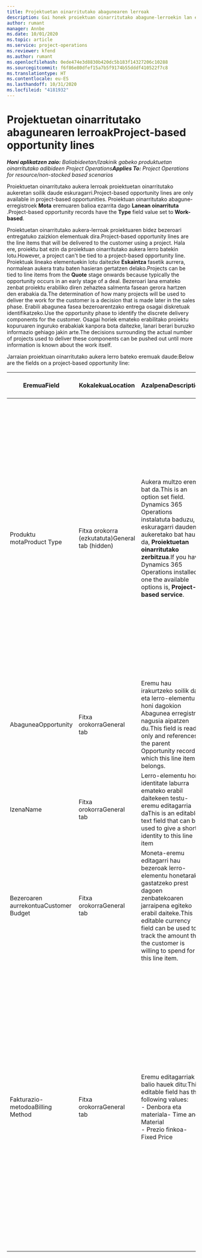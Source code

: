 ```yaml
---
title: Projektuetan oinarritutako abagunearen lerroak
description: Gai honek proiektuan oinarritutako abagune-lerroekin lan egiteari buruzko informazioa eskaintzen du.
author: rumant
manager: Annbe
ms.date: 10/01/2020
ms.topic: article
ms.service: project-operations
ms.reviewer: kfend
ms.author: rumant
ms.openlocfilehash: 0ede474e3d8830b420dc5b183f14327206c10288
ms.sourcegitcommit: f6f86e80dfef15a7b5f9174b55dddf410522f7c8
ms.translationtype: HT
ms.contentlocale: eu-ES
ms.lasthandoff: 10/31/2020
ms.locfileid: "4181932"
---
```

# <a name="project-based-opportunity-lines"></a><span data-ttu-id="27771-103">Projektuetan oinarritutako abagunearen lerroak</span><span class="sxs-lookup"><span data-stu-id="27771-103">Project-based opportunity lines</span></span>

<span data-ttu-id="27771-104">_**Honi aplikatzen zaio:** Baliabideetan/Izakinik gabeko produktuetan oinarritutako adibideen Project Operations_</span><span class="sxs-lookup"><span data-stu-id="27771-104">_**Applies To:** Project Operations for resource/non-stocked based scenarios_</span></span>


<span data-ttu-id="27771-105">Proiektuetan oinarritutako aukera lerroak proiektuetan oinarritutako aukeretan soilik daude eskuragarri.</span><span class="sxs-lookup"><span data-stu-id="27771-105">Project-based opportunity lines are only available in project-based opportunities.</span></span> <span data-ttu-id="27771-106">Proiektuan oinarritutako abagune-erregistroek **Mota** eremuaren balioa ezarrita dago **Lanean oinarrituta** .</span><span class="sxs-lookup"><span data-stu-id="27771-106">Project-based opportunity records have the **Type** field value set to **Work-based**.</span></span>

<span data-ttu-id="27771-107">Proiektuetan oinarritutako aukera-lerroak proiektuaren bidez bezeroari entregatuko zaizkion elementuak dira.</span><span class="sxs-lookup"><span data-stu-id="27771-107">Project-based opportunity lines are the line items that will be delivered to the customer using a project.</span></span> <span data-ttu-id="27771-108">Hala ere, proiektu bat ezin da proiektuan oinarritutako aukera lerro batekin lotu.</span><span class="sxs-lookup"><span data-stu-id="27771-108">However, a project can't be tied to a project-based opportunity line.</span></span> <span data-ttu-id="27771-109">Proiektuak lineako elementuekin lotu daitezke **Eskaintza** fasetik aurrera, normalean aukera tratu baten hasieran gertatzen delako.</span><span class="sxs-lookup"><span data-stu-id="27771-109">Projects can be tied to line items from the **Quote** stage onwards because typically the opportunity occurs in an early stage of a deal.</span></span> <span data-ttu-id="27771-110">Bezeroari lana emateko zenbat proiektu erabiliko diren zehaztea salmenta fasean gerora hartzen den erabakia da.</span><span class="sxs-lookup"><span data-stu-id="27771-110">The determination of how many projects will be used to deliver the work for the customer is a decision that is made later in the sales phase.</span></span> <span data-ttu-id="27771-111">Erabili abagunea fasea bezeroarentzako entrega osagai diskretuak identifikatzeko.</span><span class="sxs-lookup"><span data-stu-id="27771-111">Use the opportunity phase to identify the discrete delivery components for the customer.</span></span> <span data-ttu-id="27771-112">Osagai horiek emateko erabilitako proiektu kopuruaren inguruko erabakiak kanpora bota daitezke, lanari berari buruzko informazio gehiago jakin arte.</span><span class="sxs-lookup"><span data-stu-id="27771-112">The decisions surrounding the actual number of projects used to deliver these components can be pushed out until more information is known about the work itself.</span></span>

<span data-ttu-id="27771-113">Jarraian proiektuan oinarritutako aukera lerro bateko eremuak daude:</span><span class="sxs-lookup"><span data-stu-id="27771-113">Below are the fields on a project-based opportunity line:</span></span>

| <span data-ttu-id="27771-114">**Eremua**</span><span class="sxs-lookup"><span data-stu-id="27771-114">**Field**</span></span> | <span data-ttu-id="27771-115">**Kokalekua**</span><span class="sxs-lookup"><span data-stu-id="27771-115">**Location**</span></span> | <span data-ttu-id="27771-116">**Azalpena**</span><span class="sxs-lookup"><span data-stu-id="27771-116">**Description**</span></span> | <span data-ttu-id="27771-117">**Downstream eragina**</span><span class="sxs-lookup"><span data-stu-id="27771-117">**Downstream impact**</span></span> |
| --- | --- | --- | --- |
| <span data-ttu-id="27771-118">Produktu mota</span><span class="sxs-lookup"><span data-stu-id="27771-118">Product Type</span></span> | <span data-ttu-id="27771-119">Fitxa orokorra (ezkutatuta)</span><span class="sxs-lookup"><span data-stu-id="27771-119">General tab (hidden)</span></span> | <span data-ttu-id="27771-120">Aukera multzo eremu bat da.</span><span class="sxs-lookup"><span data-stu-id="27771-120">This is an option set field.</span></span> <span data-ttu-id="27771-121">Dynamics 365 Operations instalatuta baduzu, eskuragarri dauden aukeretako bat hau da, **Proiektuetan oinarritutako zerbitzua**.</span><span class="sxs-lookup"><span data-stu-id="27771-121">If you have Dynamics 365 Operations installed, one the available options is, **Project-based service**.</span></span>  | <span data-ttu-id="27771-122">Eremu honen balioa ezarrita dago **Proiektuetan oinarritutako zerbitzua** proiektuan oinarritutako aukera-lerroa Aukeran Aukeran proiektuan oinarritutako lerroen saretik sortzen duzunean.</span><span class="sxs-lookup"><span data-stu-id="27771-122">The value of this field is set to **Project-based service** when you create the project-based opportunity line from the project-based lines grid on the Opportunity.</span></span> <br> <span data-ttu-id="27771-123">Balio hau aldatzen edo gainidazten baduzu, proiektuaren funtzionalitatea ez da gaituko proiektuan oinarritutako lineako elementuetan.</span><span class="sxs-lookup"><span data-stu-id="27771-123">If you change or override this value, the project functionality won't be enabled on your project-based line items.</span></span> |
| <span data-ttu-id="27771-124">Abagunea</span><span class="sxs-lookup"><span data-stu-id="27771-124">Opportunity</span></span> | <span data-ttu-id="27771-125">Fitxa orokorra</span><span class="sxs-lookup"><span data-stu-id="27771-125">General tab</span></span> | <span data-ttu-id="27771-126">Eremu hau irakurtzeko soilik da eta lerro-elementu honi dagokion Abagunea erregistro nagusia aipatzen du.</span><span class="sxs-lookup"><span data-stu-id="27771-126">This field is read-only and references the parent Opportunity record to which this line item belongs.</span></span> | <span data-ttu-id="27771-127">Ez dago alor honen beherako eraginik.</span><span class="sxs-lookup"><span data-stu-id="27771-127">There is no downstream impact of this field.</span></span> |
| <span data-ttu-id="27771-128">Izena</span><span class="sxs-lookup"><span data-stu-id="27771-128">Name</span></span> | <span data-ttu-id="27771-129">Fitxa orokorra</span><span class="sxs-lookup"><span data-stu-id="27771-129">General tab</span></span> | <span data-ttu-id="27771-130">Lerro-elementu honi identitate laburra emateko erabil daitekeen testu-eremu editagarria da</span><span class="sxs-lookup"><span data-stu-id="27771-130">This is an editable text field that can be used to give a short identity to this line item</span></span> | <span data-ttu-id="27771-131">Balio hau aurrekontuaren marrara eramaten da aukera honetatik aurrekontua sortzen duzunean</span><span class="sxs-lookup"><span data-stu-id="27771-131">This value is carried over to the quote line when you create a quote from this opportunity</span></span> |
| <span data-ttu-id="27771-132">Bezeroaren aurrekontua</span><span class="sxs-lookup"><span data-stu-id="27771-132">Customer Budget</span></span> | <span data-ttu-id="27771-133">Fitxa orokorra</span><span class="sxs-lookup"><span data-stu-id="27771-133">General tab</span></span> | <span data-ttu-id="27771-134">Moneta-eremu editagarri hau bezeroak lerro-elementu honetarako gastatzeko prest dagoen zenbatekoaren jarraipena egiteko erabil daiteke.</span><span class="sxs-lookup"><span data-stu-id="27771-134">This editable currency field can be used to track the amount that the customer is willing to spend for this line item.</span></span> | <span data-ttu-id="27771-135">Balio hau eskintzako dagokion eremura eramaten da aukera honetatik aurrekontua sortzen duzunean</span><span class="sxs-lookup"><span data-stu-id="27771-135">This value is carried over to the corresponding field on the quote line when you create a quote from this opportunity</span></span> |
| <span data-ttu-id="27771-136">Fakturazio-metodoa</span><span class="sxs-lookup"><span data-stu-id="27771-136">Billing Method</span></span> | <span data-ttu-id="27771-137">Fitxa orokorra</span><span class="sxs-lookup"><span data-stu-id="27771-137">General tab</span></span> | <span data-ttu-id="27771-138">Eremu editagarriak balio hauek ditu:</span><span class="sxs-lookup"><span data-stu-id="27771-138">This editable field has the following values:</span></span></br><span data-ttu-id="27771-139">- Denbora eta materiala</span><span class="sxs-lookup"><span data-stu-id="27771-139">- Time and Material</span></span></br><span data-ttu-id="27771-140">- Prezio finkoa</span><span class="sxs-lookup"><span data-stu-id="27771-140">- Fixed Price</span></span> | <span data-ttu-id="27771-141">Balio hau eskintzako dagokion eremura eramaten da aukera honetatik aurrekontua sortzen duzunean.</span><span class="sxs-lookup"><span data-stu-id="27771-141">This value is carried over to the corresponding field on the quote line when you create a quote from this opportunity.</span></span> <span data-ttu-id="27771-142">Aurrekontuaren lerroa sortu ondoren, eremua blokeatuta dago eta ezin da aldatu.</span><span class="sxs-lookup"><span data-stu-id="27771-142">After the quote line is created, the field is locked and can't be changed.</span></span> <span data-ttu-id="27771-143">Esleitu eremuaren balioa ahalik eta zehatzen.</span><span class="sxs-lookup"><span data-stu-id="27771-143">Assign this field value as accurately as possible.</span></span> <span data-ttu-id="27771-144">Eremu honen balioa aurrekontuaren lerroan aldatu behar baduzu, ezabatu eta berriro sortu aurrekontua.</span><span class="sxs-lookup"><span data-stu-id="27771-144">If you need to change the value of this field on the quote line, delete and re-create the quote line.</span></span> |
